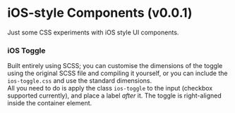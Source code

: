 # iOS-style Components (v0.0.1)
Just some CSS experiments with iOS style UI components.

### iOS Toggle
Built entirely using SCSS; you can customise the dimensions of the toggle using the original SCSS file and compiling it yourself, or you can include the `ios-toggle.css` and use the standard dimensions.  
All you need to do is apply the class `ios-toggle` to the input (checkbox supported currently), and place a label *after* it. The toggle is right-aligned inside the container element.